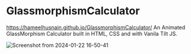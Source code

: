 # GlassmorphismCalculator 
https://hameelhusnain.github.io/GlassmorphismCalculator/
An Animated GlassMorphism Calculator built in HTML, CSS and with Vanila Tilt JS.

![Screenshot from 2024-01-22 16-50-41](https://github.com/hameelhusnain/GlassmorphismCalculator/assets/144175505/9679c060-7a21-4b31-8129-40e8cfaaebd5)
